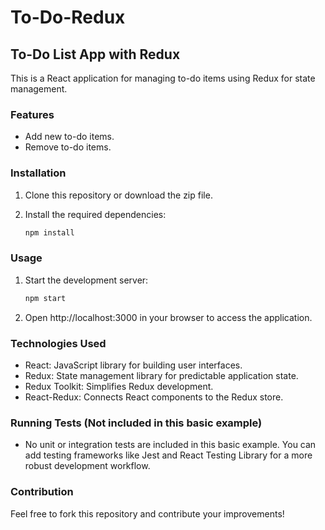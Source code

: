 # To-Do-Redux

## To-Do List App with Redux

This is a React application for managing to-do items using Redux for state management.

### Features

* Add new to-do items.
* Remove to-do items.

### Installation

1. Clone this repository or download the zip file.
2. Install the required dependencies:

   ```bash
   npm install
   ```

### Usage

1. Start the development server:

   ```bash
   npm start
   ```

2. Open http://localhost:3000 in your browser to access the application.

### Technologies Used

* React: JavaScript library for building user interfaces.
* Redux: State management library for predictable application state.
* Redux Toolkit: Simplifies Redux development.
* React-Redux: Connects React components to the Redux store.

### Running Tests (Not included in this basic example)

* No unit or integration tests are included in this basic example. You can add testing frameworks like Jest and React Testing Library for a more robust development workflow.

### Contribution

Feel free to fork this repository and contribute your improvements!
